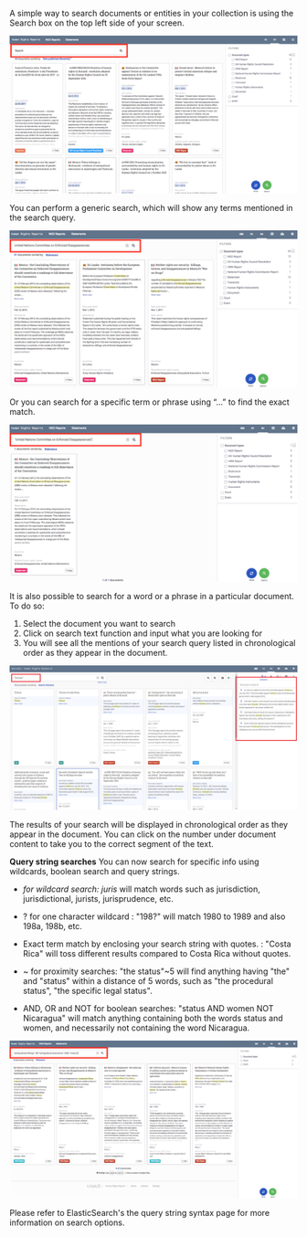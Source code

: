 A simple way to search documents or entities in your collection is using the Search box on the top left side of your screen.

![](https://github.com/quincywiele/HURIDOCS-User-Manuals/blob/master/search1.png)

You can perform a generic search, which will show any terms mentioned in the search query.

![](https://github.com/quincywiele/HURIDOCS-User-Manuals/blob/master/search2.png)

Or you can search for a specific term or phrase using “...” to find the exact match.

![](https://github.com/quincywiele/HURIDOCS-User-Manuals/blob/master/search3.png)

It is also possible to search for a word or a phrase in a particular document. To do so:
1. Select the document you want to search
2. Click on search text function and input what you are looking for
3. You will see all the mentions of your search query listed in chronological order as they appear in the document.

![](https://github.com/quincywiele/HURIDOCS-User-Manuals/blob/master/search4.png)

The results of your search will be displayed in chronological order as they appear in the document. You can click on the number under document content to take you to the correct segment of the text. 

**Query string searches**
You can now search for specific info using wildcards, boolean search and query strings.
*   *for wildcard search: juris* will match words such as jurisdiction, jurisdictional, jurists, jurisprudence, etc.

* ? for one character wildcard : "198?" will match 1980 to 1989 and also 198a, 198b, etc.

* Exact term match by enclosing your search string with quotes. : "Costa Rica" will toss different results compared to Costa Rica without quotes.

* ~ for proximity searches: "the status"~5 will find anything having "the" and "status" within a distance of 5 words, such as "the procedural status", "the specific legal status".

* AND, OR and NOT for boolean searches: "status AND women NOT Nicaragua" will match anything containing both the words status and women, and necessarily not containing the word Nicaragua.

![](https://github.com/quincywiele/HURIDOCS-User-Manuals/blob/master/search5.png)

Please refer to ElasticSearch's the query string syntax page for more information on search options.




